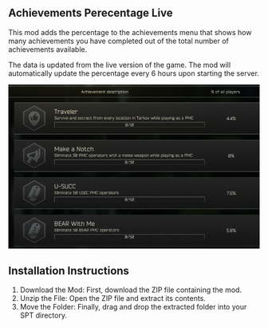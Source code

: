 
## Achievements Perecentage Live
This mod adds the percentage to the achievements menu that shows how many achievements you have completed out of the total number of achievements available.

The data is updated from the live version of the game.
The mod will automatically update the percentage every 6 hours upon starting the server.

![Screenshot of achievements](/documentation/image.png)

## Installation Instructions
1. Download the Mod: First, download the ZIP file containing the mod.
2. Unzip the File: Open the ZIP file and extract its contents.
3. Move the Folder: Finally, drag and drop the extracted folder into your SPT directory.